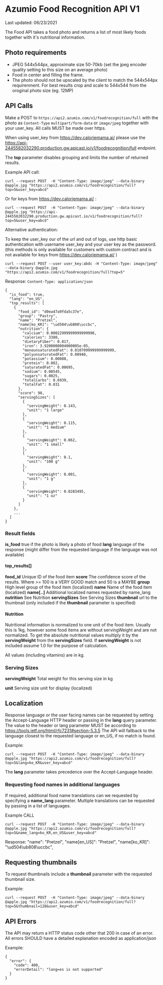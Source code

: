 
# Azumio Food Recognition API V1

Last updated: 06/23/2021

The Food API takes a food photo and returns a list of most likely foods together with it's nutritional information.

## Photo requirements

- JPEG 544x544px, approximate size 50-70kb (set the jpeg encoder quality setting to this size on an average photo)
- Food in center and filling the frame.
- The photo should not be upscaled by the client to match the 544x544px requirenment. For best results crop and scale to 544x544 from the oroginal photo size (eg. 12MP) 

## API Calls

Make a POST to `https://api2.azumio.com/v1/foodrecognition/full` with the photo as `Content-Type` `multipart/form-data` or `image/jpeg`
together with your user_key. All calls MUST be made over https.

When using user_key from https://dev.caloriemama.ai/ please use the https://api-2445582032290.production.gw.apicast.io/v1/foodrecognition/full endpoint.   

The **top** parameter disables grouping and limits the number of returned results.

Example API call:

    curl --request POST  -H "Content-Type: image/jpeg" --data-binary @apple.jpg "https://api2.azumio.com/v1/foodrecognition/full?top=5&user_key=abcd"
    
Or for keys from https://dev.caloriemama.ai/ : 
    
    curl --request POST  -H "Content-Type: image/jpeg" --data-binary @apple.jpg "https://api-2445582032290.production.gw.apicast.io/v1/foodrecognition/full?top=5&user_key=abcd"

 

Alternative authentication: 

To keep the user_key our of the url and out of logs, use http basic authentication with username user_key and your user key as the password. (this methods is only available for customers with custom contract and is not available for keys from https://dev.caloriemama.ai/ )

    curl --request POST --user user_key:abdc -H "Content-Type: image/jpeg" --data-binary @apple.jpg "https://api2.azumio.com/v1/foodrecognition/full?top=5"

Response: `Content-Type: application/json`

    {
      "is_food": true,
      "lang": "en_US",
      "top_results": [
        {
          "food_id": "d0ea47a9fda5c37e",
          "group": "Pastry",
          "name": "Pretzel",
          "name[ko_KR]": "\ud504\ub808\uccbc",
          "nutrition": {
            "calcium": 0.00022999999999999998,
            "calories": 3380,
            "dietaryFiber": 0.017,
            "iron": 3.9200000004000005e-05,
            "monounsaturatedFat": 0.010709999999999999,
            "polyunsaturatedFat": 0.00948,
            "potassium": 0.00088,
            "protein": 0.082,
            "saturatedFat": 0.00695,
            "sodium": 0.00545,
            "sugars": 0.0025,
            "totalCarbs": 0.6939,
            "totalFat": 0.031
          },
          "score": 98,
          "servingSizes": [
            {
              "servingWeight": 0.143,
              "unit": "1 large"
            },
            {
              "servingWeight": 0.115,
              "unit": "1 medium"
            },
            {
              "servingWeight": 0.062,
              "unit": "1 small"
            },
            {
              "servingWeight": 0.1,
              "unit": "100 g"
            },
            {
              "servingWeight": 0.001,
              "unit": "1 g"
            },
            {
              "servingWeight": 0.0283495,
              "unit": "1 oz"
            }
          ]
        },
        ...
      ]
    }






### Result fields

**is_food** true if the photo is likely a photo of food
**lang** language of the response (might differ from the requested language if the language was not available)

#### top_results[]

**food_id** Unique ID of the food item
**score** The confidence score of the results. Where >= 100 is a VERY GOOD match and 50 is a MAYBE
**group** High level group of the food item (localized)
**name** Name of the food item (localized)
**name[..]** Additional localized names requested by name_lang
**nutrition** See Nutrition
**servingSizes** See Serving Sizes
**thumbnail** url to the thumbnail (only included if the **thumbnail** parameter is specified)

#### Nutrition
Nutritional information is normalized to one unit of the food item. Usually this is 1kg, however some food items are without servingWeight and are not normalized.
To get the absolute nutritional values multiply it by the **servingWeight** from the **servingSizes** field.  If **servingWeight** is not included assume 1.0 for the purpose of calculation. 

All values (including vitamins) are in kg.

### Serving Sizes

**servingWeight** Total weight for this serving size in kg

**unit** Serving size unit for display (localized)


## Localization

Response language or the user facing names can be requested by setting the Accept-Language HTTP header or passing in the **lang** query parameter.
The value to the header or lang parameter MUST be according to https://tools.ietf.org/html/rfc7231#section-5.3.5
The API will fallback to the language closest to the requested language or en_US, if no match is found.

Example:

    curl --request POST  -H "Content-Type: image/jpeg" --data-binary @apple.jpg "https://api2.azumio.com/v1/foodrecognition/full?top=5&lang=ko_KR&user_key=abcd"


The **lang** parameter takes precedence over the Accept-Language header.

### Requesting food names in additional languages

If required,  additional food name translations can we requested by specifying a **name_lang** parameter.
Multiple translations can be requested by passing in a list of languages.

Example CALL

    curl --request POST  -H "Content-Type: image/jpeg" --data-binary @apple.jpg "https://api2.azumio.com/v1/foodrecognition/full?top=5&name_lang=ko_KR,en_US&user_key=abcd"

Response:
    "name": "Pretzel",
    "name[en_US]": "Pretzel",
    "name[ko_KR]": "\ud504\ub808\uccbc",

## Requesting thumbnails

To request thumbnails include a **thumbnail** parameter with the requested thumbnail size.

Example:

    curl --request POST  -H "Content-Type: image/jpeg" --data-binary @apple.jpg "https://api2.azumio.com/v1/foodrecognition/full?top=5&thumbnail=128&user_key=abcd"


## API Errors

The API may return a HTTP status code other that 200 in case of an error.
All errors SHOULD have a detailed explanation encoded as application/json

Example:

    {
      "error": {
        "code": 400,
        "errorDetail": "lang=es is not supported"
      }
    }
